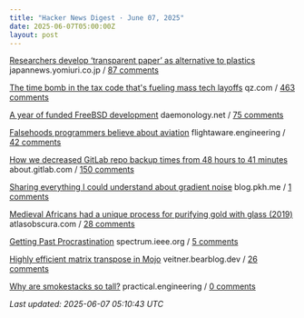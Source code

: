```yaml
---
title: "Hacker News Digest · June 07, 2025"
date: 2025-06-07T05:00:00Z
layout: post
---
```


[Researchers develop ‘transparent paper’ as alternative to plastics](https://japannews.yomiuri.co.jp/science-nature/technology/20250605-259501/)  japannews.yomiuri.co.jp / [87 comments](https://news.ycombinator.com/item?id=44205282)

[The time bomb in the tax code that's fueling mass tech layoffs](https://qz.com/tech-layoffs-tax-code-trump-section-174-microsoft-meta-1851783502)  qz.com / [463 comments](https://news.ycombinator.com/item?id=44180533)

[A year of funded FreeBSD development](https://www.daemonology.net/blog/2025-06-06-A-year-of-funded-FreeBSD.html)  daemonology.net / [75 comments](https://news.ycombinator.com/item?id=44204224)

[Falsehoods programmers believe about aviation](https://flightaware.engineering/falsehoods-programmers-believe-about-aviation/)  flightaware.engineering / [42 comments](https://news.ycombinator.com/item?id=44205590)

[How we decreased GitLab repo backup times from 48 hours to 41 minutes](https://about.gitlab.com/blog/2025/06/05/how-we-decreased-gitlab-repo-backup-times-from-48-hours-to-41-minutes/)  about.gitlab.com / [150 comments](https://news.ycombinator.com/item?id=44201975)

[Sharing everything I could understand about gradient noise](https://blog.pkh.me/p/42-sharing-everything-i-could-understand-about-gradient-noise.html)  blog.pkh.me / [1 comments](https://news.ycombinator.com/item?id=44201527)

[Medieval Africans had a unique process for purifying gold with glass (2019)](https://www.atlasobscura.com/articles/medieval-african-gold)  atlasobscura.com / [28 comments](https://news.ycombinator.com/item?id=44205599)

[Getting Past Procrastination](https://spectrum.ieee.org/getting-past-procastination)  spectrum.ieee.org / [5 comments](https://news.ycombinator.com/item?id=44207095)

[Highly efficient matrix transpose in Mojo](https://veitner.bearblog.dev/highly-efficient-matrix-transpose-in-mojo/)  veitner.bearblog.dev / [26 comments](https://news.ycombinator.com/item?id=44204155)

[Why are smokestacks so tall?](https://practical.engineering/blog/2025/6/3/why-are-smokestacks-so-tall)  practical.engineering / [0 comments](https://news.ycombinator.com/item?id=44206553)


_Last updated: 2025-06-07 05:10:43 UTC_
